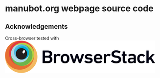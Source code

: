 # manubot.org webpage source code

## Acknowledgements

Cross-browser tested with [![BrowserStack](BrowserStack-logo.png?raw=true)](https://www.browserstack.com)